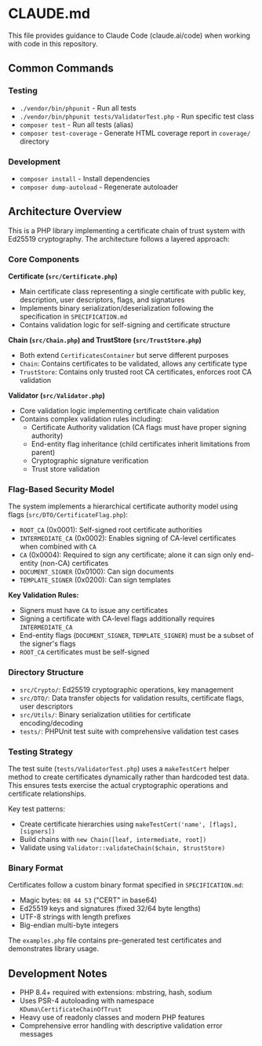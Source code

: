 # CLAUDE.md

This file provides guidance to Claude Code (claude.ai/code) when working with code in this repository.

## Common Commands

### Testing
- `./vendor/bin/phpunit` - Run all tests
- `./vendor/bin/phpunit tests/ValidatorTest.php` - Run specific test class
- `composer test` - Run all tests (alias)
- `composer test-coverage` - Generate HTML coverage report in `coverage/` directory

### Development
- `composer install` - Install dependencies
- `composer dump-autoload` - Regenerate autoloader

## Architecture Overview

This is a PHP library implementing a certificate chain of trust system with Ed25519 cryptography. The architecture follows a layered approach:

### Core Components

**Certificate (`src/Certificate.php`)**
- Main certificate class representing a single certificate with public key, description, user descriptors, flags, and signatures
- Implements binary serialization/deserialization following the specification in `SPECIFICATION.md`
- Contains validation logic for self-signing and certificate structure

**Chain (`src/Chain.php`) and TrustStore (`src/TrustStore.php`)**
- Both extend `CertificatesContainer` but serve different purposes
- `Chain`: Contains certificates to be validated, allows any certificate type
- `TrustStore`: Contains only trusted root CA certificates, enforces root CA validation

**Validator (`src/Validator.php`)**
- Core validation logic implementing certificate chain validation
- Contains complex validation rules including:
  - Certificate Authority validation (CA flags must have proper signing authority)
  - End-entity flag inheritance (child certificates inherit limitations from parent)
  - Cryptographic signature verification
  - Trust store validation

### Flag-Based Security Model

The system implements a hierarchical certificate authority model using flags (`src/DTO/CertificateFlag.php`):

- `ROOT_CA` (0x0001): Self-signed root certificate authorities
- `INTERMEDIATE_CA` (0x0002): Enables signing of CA-level certificates when combined with `CA`
- `CA` (0x0004): Required to sign any certificate; alone it can sign only end-entity (non-CA) certificates
- `DOCUMENT_SIGNER` (0x0100): Can sign documents
- `TEMPLATE_SIGNER` (0x0200): Can sign templates

**Key Validation Rules:**
- Signers must have `CA` to issue any certificates
- Signing a certificate with CA-level flags additionally requires `INTERMEDIATE_CA`
- End-entity flags (`DOCUMENT_SIGNER`, `TEMPLATE_SIGNER`) must be a subset of the signer's flags
- `ROOT_CA` certificates must be self-signed

### Directory Structure

- `src/Crypto/`: Ed25519 cryptographic operations, key management
- `src/DTO/`: Data transfer objects for validation results, certificate flags, user descriptors
- `src/Utils/`: Binary serialization utilities for certificate encoding/decoding
- `tests/`: PHPUnit test suite with comprehensive validation test cases

### Testing Strategy

The test suite (`tests/ValidatorTest.php`) uses a `makeTestCert` helper method to create certificates dynamically rather than hardcoded test data. This ensures tests exercise the actual cryptographic operations and certificate relationships.

Key test patterns:
- Create certificate hierarchies using `makeTestCert('name', [flags], [signers])`
- Build chains with `new Chain([leaf, intermediate, root])`
- Validate using `Validator::validateChain($chain, $trustStore)`

### Binary Format

Certificates follow a custom binary format specified in `SPECIFICATION.md`:
- Magic bytes: `08 44 53` ("CERT" in base64)
- Ed25519 keys and signatures (fixed 32/64 byte lengths)
- UTF-8 strings with length prefixes
- Big-endian multi-byte integers

The `examples.php` file contains pre-generated test certificates and demonstrates library usage.

## Development Notes

- PHP 8.4+ required with extensions: mbstring, hash, sodium
- Uses PSR-4 autoloading with namespace `KDuma\CertificateChainOfTrust`
- Heavy use of readonly classes and modern PHP features
- Comprehensive error handling with descriptive validation error messages